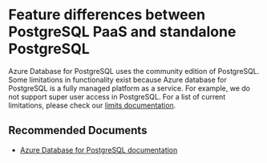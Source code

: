 <properties
	pageTitle="Feature differences between PostgreSQL PaaS and standalone PostgreSQL"
	description="Feature differences between PostgreSQL PaaS and standalone PostgreSQL"
	service="microsoft.dbforpostgresql"
	resource="servers"
	authors="jan-eng"
    ms.author="janeng"
	displayOrder="4"
	selfHelpType="resource"
	supportTopicIds=""
	resourceTags="servers, databases"
	productPesIds=""
	cloudEnvironments="MoonCake"
	articleId="dbforpostgresql-designdevapi-featurediv-mooncake"
/>

# Feature differences between PostgreSQL PaaS and standalone PostgreSQL

Azure Database for PostgreSQL uses the community edition of PostgreSQL. Some limitations in functionality exist because Azure database for PostgreSQL is a fully managed platform as a service. For example, we do not support super user access in PostgreSQL. For a list of current limitations, please check our [limits documentation](https://docs.azure.cn/postgresql/concepts-limits).

## **Recommended Documents**

* [Azure Database for PostgreSQL documentation](https://docs.azure.cn/postgresql/)

